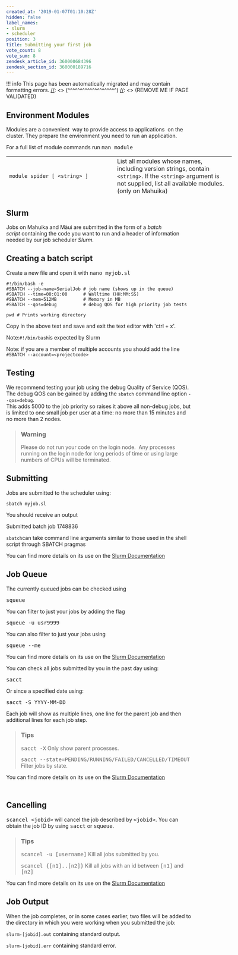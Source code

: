 ```yaml
---
created_at: '2019-01-07T01:10:28Z'
hidden: false
label_names:
- slurm
- scheduler
position: 3
title: Submitting your first job
vote_count: 8
vote_sum: 8
zendesk_article_id: 360000684396
zendesk_section_id: 360000189716
---
```



[//]: <> (REMOVE ME IF PAGE VALIDATED)
[//]: <> (vvvvvvvvvvvvvvvvvvvv)
!!! info
    This page has been automatically migrated and may contain formatting errors.
[//]: <> (^^^^^^^^^^^^^^^^^^^^)
[//]: <> (REMOVE ME IF PAGE VALIDATED)
<h2>Environment Modules</h2>
<p><span style="font-weight: 400;">Modules are a convenient  way to provide access to applications  on the cluster. They prepare the environment you need to run an application.</span></p>
<p><span style="font-weight: 400;">For a full list of module commands run <kbd>man module</kbd></span></p>
<table style="height: 110px; width: 861.4px;">
<tbody>
<tr>
<td style="width: 275px;"><code>module spider [ &lt;string&gt; ]</code></td>
<td style="width: 301.4px;">List all modules whose names, including version strings, contain <code>&lt;string&gt;</code>. If the <code>&lt;string&gt;</code> argument is not supplied, list all available modules. (only on Mahuika)</td>
</tr>
<tr>
<td style="width: 275px;"><code>module show &lt;string&gt;</code></td>
<td style="width: 301.4px;">Show the contents of the module given by <code>&lt;string&gt;</code>. If only the module name (e.g. <code>Python</code>) is given, show the default module of that name. If both name and version are given, show that particular version module.</td>
</tr>
<tr>
<td style="width: 275px;"><code>module load &lt;string&gt;</code></td>
<td style="width: 301.4px;">Load the module (name and version) given by <code>&lt;string&gt;</code>. If no version is given, load the default version.</td>
</tr>
<tr>
<td style="width: 275px;"><code>module list [ &lt;string&gt; ]</code></td>
<td style="width: 301.4px;">List all currently loaded modules whose names, including version strings, contain <code>&lt;string&gt;</code>. If the <code>&lt;string&gt;</code> argument is not supplied, list all currently loaded modules.</td>
</tr>
</tbody>
</table>
<h2>Slurm</h2>
<p>Jobs on Mahuika and Māui are submitted<em> </em>in the form of a <em><span style="font-weight: 400;">batch script </span></em><span style="font-weight: 400;">containing the code you want to run and a header of information needed by our job scheduler <em>Slurm.</em></span></p>
<h2>Creating a batch script</h2>
<p>Create a new file and open it with <kbd>nano myjob.sl</kbd></p>
<pre class="nohighlight"><code>#!/bin/bash -e
#SBATCH --job-name=SerialJob # job name (shows up in the queue)
#SBATCH --time=00:01:00      # Walltime (HH:MM:SS)
#SBATCH --mem=512MB          # Memory in MB
#SBATCH --qos=debug          # debug QOS for high priority job tests<br>
pwd # Prints working directory
</code></pre>
<p>Copy in the above text and save and exit the text editor with 'ctrl + x'.</p>
<p>Note:<code>#!/bin/bash</code>is expected by Slurm</p>
<p>Note: if you are a member of multiple accounts you should add the line <code>#SBATCH --account=&lt;projectcode&gt;</code></p>
<h2>Testing</h2>
<p>We recommend testing your job using the debug Quality of Service (QOS).  The debug QOS can be gained by adding the <code>sbatch</code> command line option <code>--qos=debug</code>.<br>This adds 5000 to the job priority so raises it above all non-debug jobs, but is limited to one small job per user at a time: no more than 15 minutes and no more than 2 nodes.</p>
<blockquote class="blockquote-warning">
<h3>Warning</h3>
<p>Please do not run your code on the login node.  Any processes running on the login node for long periods of time or using large numbers of CPUs will be terminated.</p>
</blockquote>
<h2>Submitting</h2>
<p>Jobs are submitted to the scheduler using:</p>
<pre class="nohighlight"><code>sbatch myjob.sl</code></pre>
<p>You should receive an output</p>
<p>Submitted batch job 1748836</p>
<p><code>sbatch</code>can take command line arguments similar to those used in the shell script through SBATCH pragmas</p>
<p>You can find more details on its use on the <a href="https://slurm.schedmd.com/sbatch.html" target="_self" rel="undefined">Slurm Documentation</a></p>
<h2>Job Queue</h2>
<p>The currently queued jobs can be checked using </p>
<pre class="nohighlight"><kbd>squeue</kbd></pre>
<p>You can filter to just your jobs by adding the flag</p>
<pre><kbd>squeue -u usr9999</kbd></pre>
<p>You can also filter to just your jobs using</p>
<pre><kbd>squeue --me</kbd></pre>
<p>You can find more details on its use on the <a href="https://slurm.schedmd.com/squeue.html" target="_self">Slurm Documentation</a></p>
<p>You can check all jobs submitted by you in the past day using:</p>
<pre><kbd>sacct</kbd></pre>
<p>Or since a specified date using:</p>
<pre><kbd>sacct -S YYYY-MM-DD</kbd></pre>
<p>Each job will show as multiple lines, one line for the parent job and then additional lines for each job step.</p>
<blockquote class="blockquote-tip">
<h3 id="prerequisites">Tips</h3>
<p><kbd>sacct -X</kbd> Only show parent processes.</p>
<p><kbd>sacct --state=PENDING/RUNNING/FAILED/CANCELLED/TIMEOUT</kbd> Filter jobs by state.</p>
</blockquote>
<p>You can find more details on its use on the <a href="https://slurm.schedmd.com/sacct.html" target="_self" rel="undefined">Slurm Documentation</a></p>
<h2>
<br>Cancelling</h2>
<p><kbd>scancel &lt;jobid&gt;</kbd> will cancel the job described by <kbd>&lt;jobid&gt;</kbd>. You can obtain the job ID by using <kbd>sacct</kbd> or <kbd>squeue</kbd>.</p>
<blockquote class="blockquote-tip">
<h3 id="prerequisites">Tips</h3>
<p><kbd>scancel -u [username]</kbd> Kill all jobs submitted by you.</p>
<p><kbd>scancel {[n1]..[n2]}</kbd> Kill all jobs with an id between <kbd>[n1]</kbd> and <kbd>[n2]</kbd></p>
</blockquote>
<p>You can find more details on its use on the <a href="https://slurm.schedmd.com/scancel.html" target="_self" rel="undefined">Slurm Documentation</a></p>
<h2>Job Output</h2>
<p>When the job completes, or in some cases earlier, two files will be added to the directory in which you were working when you submitted the job:</p>
<p><code>slurm-[jobid].out</code> containing standard output.</p>
<p><code>slurm-[jobid].err</code> containing standard error.</p>